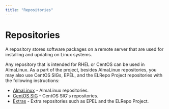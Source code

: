 ```yaml
---
title: "Repositories"
---
```


# Repositories

A repository stores software packages on a remote server that are used for installing and updating on Linux systems. 

Any repository that is intended for RHEL or CentOS can be used in AlmaLinux. As a part of the project, besides AlmaLinux repositories, you may also use CentOS SIGs, EPEL, and the ELRepo Project repositories
 with the following instructions:

* [AlmaLinux](/repo/AlmaLinux) - AlmaLinux repositories.
* [CentOS SIG](/repo/CentOS) - CentOS SIG's repositories. 
* [Extras](/repo/Extras) - Extra repositories such as EPEL and the ELRepo Project.
